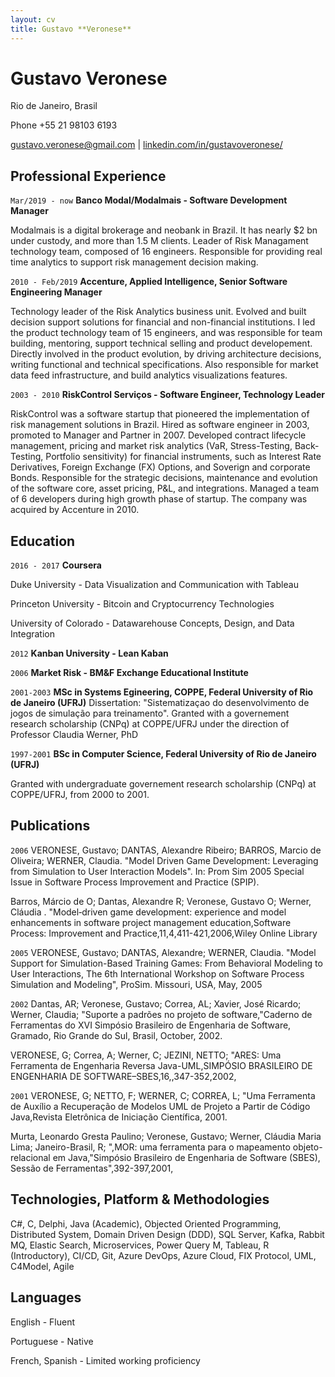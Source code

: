 ```yaml
---
layout: cv
title: Gustavo **Veronese**
---
```

# Gustavo Veronese
Rio de Janeiro, Brasil

Phone +55 21 98103 6193

<div id="webaddress">
<a href="gustavo.veronese@gmail.com">gustavo.veronese@gmail.com</a>
| <a href="https://linkedin.com/in/gustavoveronese">linkedin.com/in/gustavoveronese/</a>

</div>


## Professional Experience
`Mar/2019 - now`
__Banco Modal/Modalmais - Software Development Manager__

Modalmais is a digital brokerage and neobank in Brazil. It has nearly $2 bn under custody, and more than 1.5 M clients. Leader of Risk Managament technology team, composed of 16 engineers. Responsible for providing real time analytics to support risk management decision making. 


`2010 - Feb/2019`
__Accenture, Applied Intelligence, Senior Software Engineering Manager__

Technology leader of the Risk Analytics business unit. Evolved and built decision support solutions for financial and non-financial institutions. I led the product technology team of 15 engineers, and was responsible for team building, mentoring, support technical selling and product developement. Directly involved in the product evolution, by driving architecture decisions, writing functional and technical specifications. Also responsible for market data feed infrastructure, and build analytics visualizations features.


`2003 - 2010`
__RiskControl Serviços - Software Engineer, Technology Leader__

RiskControl was a software startup that pioneered the implementation of risk management solutions in Brazil. Hired as software engineer in 2003, promoted to Manager and Partner in 2007. Developed contract lifecycle management, pricing and market risk analytics (VaR, Stress-Testing, Back-Testing, Portfolio sensitivity) for financial instruments, such as Interest Rate Derivatives, Foreign Exchange (FX) Options, and Soverign and corporate Bonds. Responsible for the strategic decisions, maintenance and evolution of the software core, asset pricing, P&L, and integrations. Managed a team of 6 developers during high growth phase of startup. The company was acquired by Accenture in 2010. 


## Education

`2016 - 2017`
__Coursera__

Duke University - Data Visualization and Communication with Tableau

Princeton University - Bitcoin and Cryptocurrency Technologies

University of Colorado - Datawarehouse Concepts, Design, and Data Integration

`2012`
__Kanban University - Lean Kaban__

`2006`
__Market Risk - BM&F Exchange Educational Institute__


`2001-2003`
__MSc in Systems Egineering, COPPE, Federal University of Rio de Janeiro (UFRJ)__
Dissertation: "Sistematizaçao do desenvolvimento de jogos de simulação para treinamento".
Granted with a governement research scholarship (CNPq) at COPPE/UFRJ under the direction of Professor Claudia Werner, PhD
 

`1997-2001`
__BSc in Computer Science, Federal University of Rio de Janeiro (UFRJ)__

Granted with undergraduate governement research scholarship (CNPq) at COPPE/UFRJ, from 2000 to 2001.

## Publications

`2006`
VERONESE, Gustavo; DANTAS, Alexandre Ribeiro; BARROS, Marcio de Oliveira; WERNER, Claudia. "Model Driven Game Development: Leveraging from Simulation to User Interaction Models". In: Prom Sim 2005 Special Issue in Software Process Improvement and Practice (SPIP).

Barros, Márcio de O; Dantas, Alexandre R; Veronese, Gustavo O; Werner, Cláudia . "Model‐driven game development: experience and model enhancements in software project management education,Software Process: Improvement and Practice,11,4,411-421,2006,Wiley Online Library

`2005`
VERONESE, Gustavo; DANTAS, Alexandre; WERNER, Claudia. "Model Support for Simulation-Based Training Games: From Behavioral Modeling to User Interactions, The 6th International Workshop on Software Process Simulation and Modeling", ProSim. Missouri, USA, May, 2005

`2002`
Dantas, AR; Veronese, Gustavo; Correa, AL; Xavier, José Ricardo; Werner, Claudia; "Suporte a padrões no projeto de software,"Caderno de Ferramentas do XVI Simpósio Brasileiro de Engenharia de Software, Gramado, Rio Grande do Sul, Brasil, October, 2002.

VERONESE, G; Correa, A; Werner, C; JEZINI, NETTO; "ARES: Uma Ferramenta de Engenharia Reversa Java-UML,SIMPÓSIO BRASILEIRO DE ENGENHARIA DE SOFTWARE–SBES,16,,347-352,2002,

`2001`
VERONESE, G; NETTO, F; WERNER, C; CORREA, L; "Uma Ferramenta de Auxílio a Recuperação de Modelos UML de Projeto a Partir de Código Java,Revista Eletrônica de Iniciação Científica, 2001.

Murta, Leonardo Gresta Paulino; Veronese, Gustavo; Werner, Cláudia Maria Lima; Janeiro-Brasil, R; ",MOR: uma ferramenta para o mapeamento objeto-relacional em Java,"Simpósio Brasileiro de Engenharia de Software (SBES), Sessão de Ferramentas",392-397,2001,



## Technologies, Platform & Methodologies

C#, C, Delphi, Java (Academic), Objected Oriented Programming,  Distributed System, Domain Driven
Design (DDD), SQL Server, Kafka, Rabbit MQ, Elastic Search, Microservices, Power Query M, Tableau, R (Introductory), CI/CD, Git, Azure DevOps, Azure Cloud, FIX Protocol, UML, C4Model, Agile

## Languages

English - Fluent

Portuguese - Native 

French, Spanish - Limited working proficiency

<!-- ### Footer

Last updated: July 2021 -->

